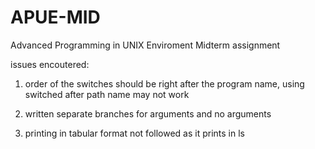 # APUE-MID

Advanced Programming in UNIX Enviroment Midterm assignment


issues encoutered:

1. order of the switches should be right after the program name, 
	using switched after path name may not work

2. written separate branches for arguments and no arguments

3. printing in tabular format not followed as it prints in ls
